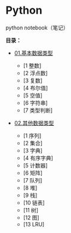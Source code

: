 # Python
python notebook（笔记）


**目录：**

* [01.基本数据类型](/Python/01.基本数据类型.md)
  - [1 整数]
  - [2 浮点数]
  - [3 复数]
  - [4 布尔值]
  - [5 空值]
  - [6 字符串]
  - [7 类型判断]
  
* [02.其他数据类型](/Python/02.其他数据类型.md)
  - [1 序列]
  - [2 集合]
  - [3 字典]
  - [4 有序字典]
  - [5 计数器]
  - [6 矩阵]
  - [7 队列]
  - [8 堆]
  - [9 栈]
  - [10 链表]
  - [11 树]
  - [12 图]
  - [13 LRU]



